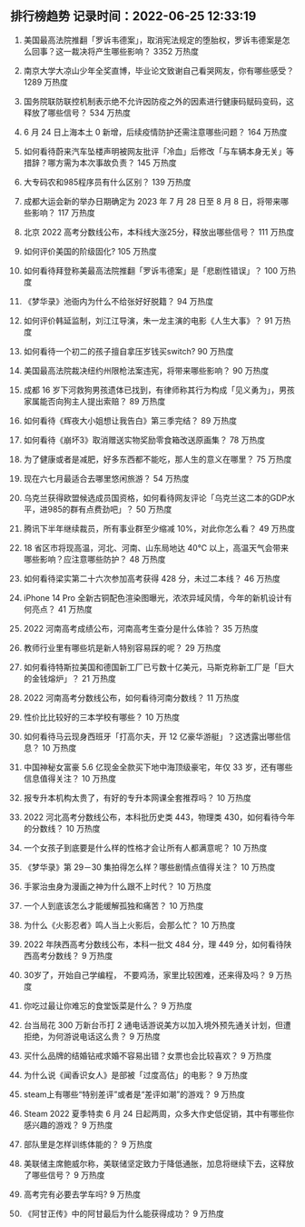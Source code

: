 
## 排行榜趋势 记录时间：2022-06-25 12:33:19
  
  1. 美国最高法院推翻「罗诉韦德案」，取消宪法规定的堕胎权，罗诉韦德案是怎么回事？这一裁决将产生哪些影响？ 3352 万热度
    
  2. 南京大学大凉山少年全奖直博，毕业论文致谢自己看哭网友，你有哪些感受？ 1289 万热度
    
  3. 国务院联防联控机制表示绝不允许因防疫之外的因素进行健康码赋码变码，这释放了哪些信号？ 534 万热度
    
  4. 6 月 24 日上海本土 0 新增，后续疫情防护还需注意哪些问题？ 164 万热度
    
  5. 如何看待蔚来汽车坠楼声明被网友批评「冷血」后修改「与车辆本身无关」等措辞？哪方需为本次事故负责？ 145 万热度
    
  6. 大专码农和985程序员有什么区别？ 139 万热度
    
  7. 成都大运会新的举办日期确定为 2023 年 7 月 28 日至 8 月 8 日，将带来哪些影响？ 117 万热度
    
  8. 北京 2022 高考分数线公布，本科线大涨25分，释放出哪些信号？ 111 万热度
    
  9. 如何评价美国的阶级固化? 105 万热度
    
  10. 如何看待拜登称美最高法院推翻「罗诉韦德案」是「悲剧性错误」？ 100 万热度
    
  11. 《梦华录》池衙内为什么不给张好好脱籍？ 94 万热度
    
  12. 如何评价韩延监制，刘江江导演，朱一龙主演的电影《人生大事》？ 91 万热度
    
  13. 如何看待一个初二的孩子擅自拿压岁钱买switch? 90 万热度
    
  14. 美国最高法院裁决纽约州限枪法案违宪，将带来哪些影响？ 90 万热度
    
  15. 成都  16 岁下河救狗男孩遗体已找到，有律师称其行为构成「见义勇为」，男孩家属能否向狗主人提出索赔？ 89 万热度
    
  16. 如何看待《辉夜大小姐想让我告白》第三季完结？ 89 万热度
    
  17. 如何看待《崩坏3》取消赠送实物奖励零食箱改送原画集？ 78 万热度
    
  18. 为了健康或者是减肥，好多东西都不能吃，那人生的意义在哪里？ 75 万热度
    
  19. 现在六七月最适合去哪里悠闲旅游？ 54 万热度
    
  20. 乌克兰获得欧盟候选成员国资格，如何看待网友评论「乌克兰这二本的GDP水平，进985的群有点费劲吧」？ 50 万热度
    
  21. 腾讯下半年继续裁员，所有事业群至少缩减 10%，对此你怎么看？ 49 万热度
    
  22. 18 省区市将现高温，河北、河南、山东局地达 40℃ 以上，高温天气会带来哪些影响？应注意哪些防护？ 48 万热度
    
  23. 如何看待梁实第二十六次参加高考获得 428 分，未过二本线？ 46 万热度
    
  24. iPhone 14 Pro 全新古铜配色渲染图曝光，浓浓异域风情，今年的新机设计有何亮点？ 41 万热度
    
  25. 2022 河南高考成绩公布，河南高考生查分是什么体验？ 35 万热度
    
  26. 教师行业里有哪些坑是新人特别容易踩的呢？ 29 万热度
    
  27. 如何看待特斯拉美国和德国新工厂已亏数十亿美元，马斯克称新工厂是「巨大的金钱熔炉」？ 21 万热度
    
  28. 2022 河南高考分数线公布，如何看待河南分数线？ 11 万热度
    
  29. 性价比比较好的三本学校有哪些？ 10 万热度
    
  30. 如何看待马云现身西班牙「打高尔夫，开 12 亿豪华游艇」？这透露出哪些信息？ 10 万热度
    
  31. 中国神秘女富豪 5.6 亿现金全款买下地中海顶级豪宅，年仅 33 岁，还有哪些信息值得关注？ 10 万热度
    
  32. 报专升本机构太贵了，有好的专升本网课全套推荐吗？ 10 万热度
    
  33. 2022 河北高考分数线公布，本科批历史类 443，物理类 430，如何看待今年的分数线？ 10 万热度
    
  34. 一个女孩子到底要是什么样的性格才会让所有人都满意呢？ 10 万热度
    
  35. 《梦华录》第 29－30 集拍得怎么样？哪些剧情点值得关注？ 10 万热度
    
  36. 手冢治虫身为漫画之神为什么跟不上时代？ 10 万热度
    
  37. 一个人到底该怎么才能缓解孤独和痛苦？ 10 万热度
    
  38. 为什么《火影忍者》鸣人当上火影后，会那么忙？ 10 万热度
    
  39. 2022 年陕西高考分数线公布，本科一批文 484 分，理 449 分，如何看待陕西高考分数线？ 9 万热度
    
  40. 30岁了，开始自己学编程， 不要鸡汤，家里比较困难，还来得及吗？ 9 万热度
    
  41. 你吃过最让你难忘的食堂饭菜是什么？ 9 万热度
    
  42. 台当局花 300 万新台币打 2 通电话游说美方以加入境外预先通关计划，但遭拒绝，为何游说电话这么贵？ 9 万热度
    
  43. 买什么品牌的结婚钻戒求婚不容易出错？女票也会比较喜欢？ 9 万热度
    
  44. 为什么说《闻香识女人》是部被「过度高估」的电影？ 9 万热度
    
  45. steam上有哪些“特别差评”或者是“差评如潮”的游戏？ 9 万热度
    
  46. Steam 2022 夏季特卖 6 月 24 日起两周，众多大作史低促销，其中有哪些你感兴趣的游戏？ 9 万热度
    
  47. 部队里是怎样训练体能的？ 9 万热度
    
  48. 美联储主席鲍威尔称，美联储坚定致力于降低通胀，加息将继续下去，这释放了哪些信号？ 9 万热度
    
  49. 高考完有必要去学车吗? 9 万热度
    
  50. 《阿甘正传》中的阿甘最后为什么能获得成功？ 9 万热度
    